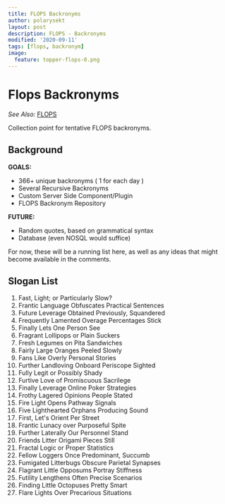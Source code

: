 ```yaml
---
title: FLOPS Backronyms
author: polarysekt
layout: post
description: FLOPS - Backronyms
modified: '2020-09-11'
tags: [flops, backronym]
image:
  feature: topper-flops-0.png
---
```


# Flops Backronyms

*See Also:* [FLOPS](/blog/FLOPS)

Collection point for tentative FLOPS backronyms.

## Background

**GOALS:**

* 366+ unique backronyms ( 1 for each day )
* Several Recursive Backronyms
* Custom Server Side Component/Plugin
* FLOPS Backronym Repository

**FUTURE:**

* Random quotes, based on grammatical syntax
* Database (even NOSQL would suffice)

For now, these will be a running list here, as well as any ideas that might become available in the comments.

## Slogan List

1. Fast, Light; or Particularly Slow?
1. Frantic Language Obfuscates Practical Sentences
1. Future Leverage Obtained Previously, Squandered
1. Frequently Lamented Overage Percentages Stick
1. Finally Lets One Person See
1. Fragrant Lollipops or Plain Suckers
1. Fresh Legumes on Pita Sandwiches
1. Fairly Large Oranges Peeled Slowly
1. Fans Like Overly Personal Stories
1. Further Landloving Onboard Periscope Sighted
1. Fully Legit or Possibly Shady
1. Furtive Love of Promiscuous Sacrilege
1. Finally Leverage Online Poker Strategies
1. Frothy Lagered Opinions People Stated
1. Fire Light Opens Pathway Signals
1. Five Lighthearted Orphans Producing Sound
1. First, Let's Orient Per Street
1. Frantic Lunacy over Purposeful Spite
1. Further Laterally Our Personnel Stand
1. Friends Litter Origami Pieces Still
1. Fractal Logic or Proper Statistics
1. Fellow Loggers Once Predominant, Succumb
1. Fumigated Litterbugs Obscure Parietal Synapses
1. Flagrant Little Opposums Portray Stiffness
1. Futility Lengthens Often Precise Scenarios
1. Finding Little Octopuses Pretty Smart
1. Flare Lights Over Precarious Situations